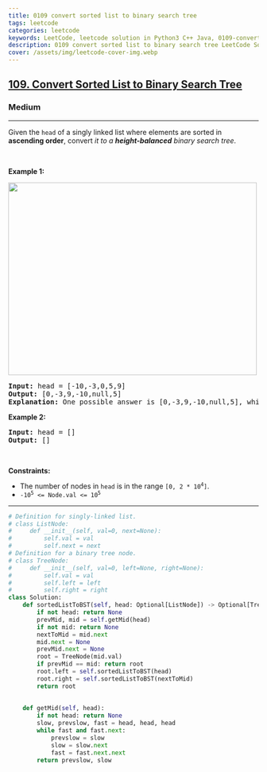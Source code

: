 ```yaml
---
title: 0109 convert sorted list to binary search tree
tags: leetcode
categories: leetcode
keywords: LeetCode, leetcode solution in Python3 C++ Java, 0109-convert-sorted-list-to-binary-search-tree solution
description: 0109 convert sorted list to binary search tree LeetCode Solution Explained
cover: /assets/img/leetcode-cover-img.webp
---
```



<h2><a href="https://leetcode.com/problems/convert-sorted-list-to-binary-search-tree/">109. Convert Sorted List to Binary Search Tree</a></h2><h3>Medium</h3><hr><div><p>Given the <code>head</code> of a singly linked list where elements are sorted in <strong>ascending order</strong>, convert <em>it to a </em><span data-keyword="height-balanced"><strong><em>height-balanced</em></strong></span> <em>binary search tree</em>.</p>

<p>&nbsp;</p>
<p><strong class="example">Example 1:</strong></p>
<img alt="" src="https://assets.leetcode.com/uploads/2020/08/17/linked.jpg" style="width: 500px; height: 388px;">
<pre><strong>Input:</strong> head = [-10,-3,0,5,9]
<strong>Output:</strong> [0,-3,9,-10,null,5]
<strong>Explanation:</strong> One possible answer is [0,-3,9,-10,null,5], which represents the shown height balanced BST.
</pre>

<p><strong class="example">Example 2:</strong></p>

<pre><strong>Input:</strong> head = []
<strong>Output:</strong> []
</pre>

<p>&nbsp;</p>
<p><strong>Constraints:</strong></p>

<ul>
	<li>The number of nodes in <code>head</code> is in the range <code>[0, 2 * 10<sup>4</sup>]</code>.</li>
	<li><code>-10<sup>5</sup> &lt;= Node.val &lt;= 10<sup>5</sup></code></li>
</ul>
</div>

---




```python
# Definition for singly-linked list.
# class ListNode:
#     def __init__(self, val=0, next=None):
#         self.val = val
#         self.next = next
# Definition for a binary tree node.
# class TreeNode:
#     def __init__(self, val=0, left=None, right=None):
#         self.val = val
#         self.left = left
#         self.right = right
class Solution:
    def sortedListToBST(self, head: Optional[ListNode]) -> Optional[TreeNode]:
        if not head: return None
        prevMid, mid = self.getMid(head)
        if not mid: return None
        nextToMid = mid.next
        mid.next = None
        prevMid.next = None
        root = TreeNode(mid.val)
        if prevMid == mid: return root
        root.left = self.sortedListToBST(head)
        root.right = self.sortedListToBST(nextToMid)
        return root
        
    
    def getMid(self, head):
        if not head: return None
        slow, prevslow, fast = head, head, head
        while fast and fast.next:
            prevslow = slow
            slow = slow.next
            fast = fast.next.next
        return prevslow, slow
```
